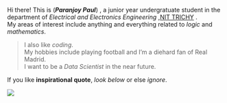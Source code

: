 Hi there!
This is (_**Paranjoy Paul**_) , a junior year undergratuate student in the department of _Electrical and Electronics Engineering_ ,[NIT TRICHY](https://www.nitt.edu) .  
My areas of interest include anything and everything related to _logic_ and _mathematics_. 
> I also like _coding_.   
My hobbies include playing football and I’m a diehard fan of Real Madrid.   
I want to be a _Data Scientist_ in the near future.  

If you like **inspirational quote**, _look below_ or else _ignore_.  
  
![](http://i0.kym-cdn.com/entries/icons/original/000/013/724/tumblr_mrgqfnBWoI1sustufo1_500.jpg)
